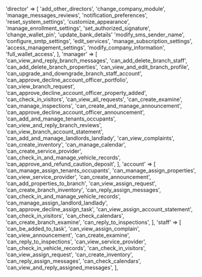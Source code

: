'director' => [
            'add_other_directors',
            'change_company_module',
            'manage_messages_reviews',
            'notification_preferences',
            'reset_system_settings',
            'customize_appearance',
            'manage_enrollment_settings',
            'set_authorized_signature',
            'change_wallet_pin',
            'update_bank_details'
            'modify_sms_sender_name',
            'configure_smtp_settings',
            'edit_services',
            'manage_subscription_settings',
            'access_management_settings',
            'modify_company_information',
            'full_wallet_access',
        ],
        'manager' => [
            'can_view_and_reply_branch_messages',
            'can_add_delete_branch_staff',
            'can_add_delete_branch_properties',
            'can_view_and_edit_branch_profile',
            'can_upgrade_and_downgrade_branch_staff_account',
            'can_approve_decline_account_officer_portfolio',
            'can_view_branch_request',
            'can_approve_decline_account_officer_property_added',
            'can_check_in_visitors',
            'can_view_all_requests',
            'can_create_examine',
            'can_manage_inspections',
            'can_create_and_manage_announcement',
            'can_approve_decline_account_officer_announcement',
            'can_add_and_manage_tenants_occupants',
            'can_view_and_reply_branch_reviews',
            'can_view_branch_account_statement',
            'can_add_and_manage_landlords_landlady',
            'can_view_complaints',
            'can_create_inventory',
            'can_manage_calendar',
            'can_create_service_provider',
            'can_check_in_and_manage_vehicle_records',
            'can_approve_and_refund_caution_deposit',
        ],
        'account' => [
            'can_manage_assign_tenants_occupants',
            'can_manage_assign_properties',
            'can_view_service_provider',
            'can_create_announcement',
            'can_add_properties_to_branch',
            'can_view_assign_request',
            'can_create_branch_inventory',
            'can_reply_assign_messages',
            'can_check_in_and_manage_vehicle_records',
            'can_manage_assign_landlord_landlady',
            'can_approve_decline_assign_task',
            'can_view_assign_account_statement',
            'can_check_in_visitors',
            'can_check_calendars',
            'can_create_branch_examine',
            'can_reply_to_inspections',
        ],
        'staff' => [
            'can_be_added_to_task',
            'can_view_assign_complain',
            'can_view_announcement',
            'can_create_examine',
            'can_reply_to_inspections',
            'can_view_service_provider',
            'can_check_in_vehicle_records',
            'can_check_in_visitors',
            'can_view_assign_request',
            'can_create_inventory',
            'can_reply_assign_messages',
            'can_check_calendars',
            'can_view_and_reply_assigned_messages',
        ],
   